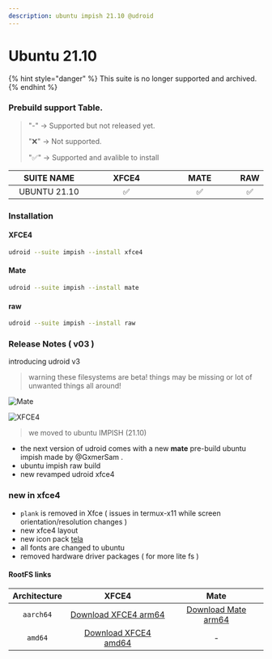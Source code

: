 ```yaml
---
description: ubuntu impish 21.10 @udroid
---
```


# Ubuntu 21.10

{% hint style="danger" %}
This suite is no longer supported and archived.
{% endhint %}

### Prebuild support Table.

> &#x20; "-"  -> Supported but not released yet.
>
> "❌" -> Not supported.
>
> "✅" -> Supported and avalible to install

<table><thead><tr><th width="163.98078462770218" align="center">SUITE NAME</th><th width="150" align="center">XFCE4</th><th width="150" align="center">MATE</th><th align="center">RAW</th></tr></thead><tbody><tr><td align="center">UBUNTU 21.10</td><td align="center">✅</td><td align="center">✅</td><td align="center">✅</td></tr></tbody></table>

### Installation

#### XFCE4

```bash
udroid --suite impish --install xfce4
```

#### Mate

```bash
udroid --suite impish --install mate
```

#### raw

```bash
udroid --suite impish --install raw
```

### Release Notes ( v03 )

introducing udroid v3

> warning these filesystems are beta! things may be missing or lot of unwanted things all around!

![Mate](https://user-images.githubusercontent.com/68287637/151699054-af7c4a5a-46d5-411b-a0e7-0351fb7af4f8.png)

![XFCE4](https://cdn.discordapp.com/attachments/835483235517071363/923960736869384252/Screenshot\_2021-12-24\_15-27-44.png)

> we moved to ubuntu IMPISH (21.10)

* the next version of udroid comes with a new **mate** pre-build ubuntu impish made by @GxmerSam .
* ubuntu impish raw build
* new revamped udroid xfce4

### new in xfce4

* `plank` is removed in Xfce ( issues in termux-x11 while screen orientation/resolution changes )
* new xfce4 layout
* new icon pack [tela](https://github.com/vinceliuice/Tela-circle-icon-theme)
* all fonts are changed to ubuntu
* removed hardware driver packages ( for more lite fs )

#### RootFS links

| Architecture |                                                                  XFCE4                                                                 |                                                               Mate                                                              |
| :----------: | :------------------------------------------------------------------------------------------------------------------------------------: | :-----------------------------------------------------------------------------------------------------------------------------: |
|   `aarch64`  |    [Download XFCE4 arm64](https://github.com/RandomCoderOrg/ubuntu-on-android/releases/download/v3/udroid-arm64-xfce4-V3MBB2.tar.gz)   | [Download Mate arm64](https://github.com/RandomCoderOrg/ubuntu-on-android/releases/download/v3/udroid-mate-arm64-betav2.tar.gz) |
|    `amd64`   | [Download XFCE4 amd64](https://github.com/RandomCoderOrg/ubuntu-on-android/releases/download/v3/udroid-xfce4-impish-v3-build01.tar.gz) |                                                                -                                                                |

